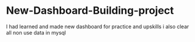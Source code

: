 # New-Dashboard-Building-project
I had learned and made new dashboard for practice and upskills
i also clear all non use data in mysql
